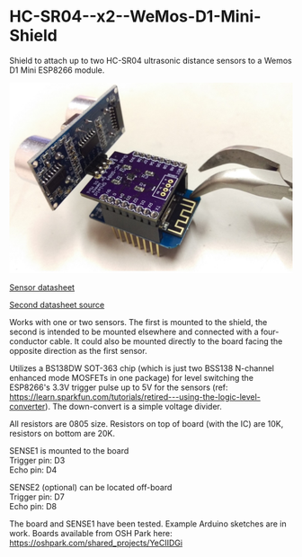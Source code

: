 # HC-SR04--x2--WeMos-D1-Mini-Shield
Shield to attach up to two HC-SR04 ultrasonic distance sensors to a Wemos D1 Mini ESP8266 module.

![Assembled Board with SENSE1, mounted to a Wemos D1 Mini](https://raw.githubusercontent.com/aaronjasso/HC-SR04--x2--WeMos-D1-Mini-Shield/master/extras/Assembled_and_mounted.jpg)

[Sensor datasheet](https://cdn.sparkfun.com/datasheets/Sensors/Proximity/HCSR04.pdf)

[Second datasheet source](https://www.electroschematics.com/8902/hc-sr04-datasheet/)

Works with one or two sensors. The first is mounted to the shield, the second is intended to be mounted elsewhere and connected with a four-conductor cable. It could also be mounted directly to the board facing the opposite direction as the first sensor.

Utilizes a BS138DW SOT-363 chip (which is just two BSS138 N-channel enhanced mode MOSFETs in one package) for level switching the ESP8266's 3.3V trigger pulse up to 5V for the sensors (ref: https://learn.sparkfun.com/tutorials/retired---using-the-logic-level-converter). The down-convert is a simple voltage divider.

All resistors are 0805 size. Resistors on top of board (with the IC) are 10K, resistors on bottom are 20K.

SENSE1 is mounted to the board  
Trigger pin:  D3  
Echo pin:  D4

SENSE2 (optional) can be located off-board  
Trigger pin:  D7  
Echo pin:  D8

The board and SENSE1 have been tested. Example Arduino sketches are in work. Boards available from OSH Park here: https://oshpark.com/shared_projects/YeCIIDGi
